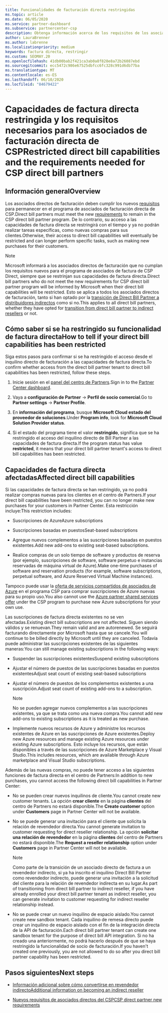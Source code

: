```yaml
---
title: Funcionalidades de facturación directa restringidas
ms.topic: article
ms.date: 06/05/2020
ms.service: partner-dashboard
ms.subservice: partnercenter-csp
description: Obtenga información acerca de los requisitos de los asociados de factura de CSP directos y qué hacer para evitar que se restrinjan las funcionalidades. Averigüe si sus funcionalidades se han restringido.
author: LauraBrenner
ms.author: labrenne
ms.localizationpriority: medium
keywords: factura directa, restringir
ms.custom: SEOMAY.20
ms.openlocfilehash: 41db00bab2f421ca3ab0a8f828e8a72b26087ebd
ms.sourcegitcommit: ecc5472c986e67525dbfcc6fc328c991d6db77ba
ms.translationtype: MT
ms.contentlocale: es-ES
ms.lasthandoff: 06/10/2020
ms.locfileid: "84679422"
---
```

# <a name="restricted-direct-bill-capabilities-and-the-requirements-needed-for-csp-direct-bill-partners"></a><span data-ttu-id="a358a-105">Capacidades de factura directa restringida y los requisitos necesarios para los asociados de facturación directa de CSP</span><span class="sxs-lookup"><span data-stu-id="a358a-105">Restricted direct bill capabilities and the requirements needed for CSP direct bill partners</span></span>  

## <a name="overview"></a><span data-ttu-id="a358a-106">Información general</span><span class="sxs-lookup"><span data-stu-id="a358a-106">Overview</span></span>

<span data-ttu-id="a358a-107">Los asociados directos de facturación deben cumplir los nuevos [requisitos](direct-partner-new-requirements.md) para permanecer en el programa de asociados de facturación directa de CSP.</span><span class="sxs-lookup"><span data-stu-id="a358a-107">Direct bill partners must meet the new [requirements](direct-partner-new-requirements.md) to remain in the CSP direct bill partner program.</span></span> <span data-ttu-id="a358a-108">De lo contrario, su acceso a las capacidades de factura directa se restringirá con el tiempo y ya no podrán realizar tareas específicas, como nuevas compras para sus clientes.</span><span class="sxs-lookup"><span data-stu-id="a358a-108">Otherwise, their access to direct bill capabilities will eventually be restricted and can longer perform specific tasks, such as making new purchases for their customers.</span></span>

> [!Note]
> <span data-ttu-id="a358a-109">Microsoft informará a los asociados directos de facturación que no cumplan los requisitos nuevos para el programa de asociados de factura de CSP Direct, siempre que se restrinjan sus capacidades de factura directa.</span><span class="sxs-lookup"><span data-stu-id="a358a-109">Direct bill partners who do not meet the new requirements for CSP direct bill partner program will be informed by Microsoft when their direct bill capabilities will be restricted.</span></span> <span data-ttu-id="a358a-110">Esto se aplica a todos los asociados directos de facturación, tanto si han optado por la [transición de Direct Bill Partner a distribuidores indirectos](transition-direct-to-indirect.md) como si no.</span><span class="sxs-lookup"><span data-stu-id="a358a-110">This applies to all direct bill partners, whether they have opted for [transition from direct bill partner to indirect resellers](transition-direct-to-indirect.md) or not.</span></span>  

## <a name="how-to-tell-if-your-direct-bill-capabilities-has-been-restricted"></a><span data-ttu-id="a358a-111">Cómo saber si se ha restringido su funcionalidad de factura directa</span><span class="sxs-lookup"><span data-stu-id="a358a-111">How to tell if your direct bill capabilities has been restricted</span></span>

<span data-ttu-id="a358a-112">Siga estos pasos para confirmar si se ha restringido el acceso desde el inquilino directo de facturación a las capacidades de factura directa.</span><span class="sxs-lookup"><span data-stu-id="a358a-112">To confirm whether access from the direct bill partner tenant to direct bill capabilities has been restricted, follow these steps.</span></span>

1. <span data-ttu-id="a358a-113">Inicie sesión en el [panel del centro de Partners](https://partner.microsoft.com/dashboard).</span><span class="sxs-lookup"><span data-stu-id="a358a-113">Sign in to the [Partner Center dashboard](https://partner.microsoft.com/dashboard).</span></span>

2. <span data-ttu-id="a358a-114">Vaya a **configuración de Partner**  ->  **Perfil de socio comercial**.</span><span class="sxs-lookup"><span data-stu-id="a358a-114">Go to **Partner settings** -> **Partner Profile**.</span></span>

3. <span data-ttu-id="a358a-115">En **información del programa**, busque **Microsoft Cloud estado del proveedor de soluciones**.</span><span class="sxs-lookup"><span data-stu-id="a358a-115">Under **Program info**, look for **Microsoft Cloud Solution Provider status**.</span></span>

4. <span data-ttu-id="a358a-116">Si el estado del programa tiene el valor **restringido**, significa que se ha restringido el acceso del inquilino directo de Bill Partner a las capacidades de factura directa.</span><span class="sxs-lookup"><span data-stu-id="a358a-116">If the program status has value **restricted**, it means that your direct bill partner tenant's access to direct bill capabilities has been restricted.</span></span>

## <a name="affected-direct-bill-capabilities"></a><span data-ttu-id="a358a-117">Capacidades de factura directa afectadas</span><span class="sxs-lookup"><span data-stu-id="a358a-117">Affected direct bill capabilities</span></span>

<span data-ttu-id="a358a-118">Si las capacidades de factura directa se han restringido, ya no podrá realizar compras nuevas para los clientes en el centro de Partners.</span><span class="sxs-lookup"><span data-stu-id="a358a-118">If your direct bill capabilities have been restricted, you can no longer make new purchases for your customers in Partner Center.</span></span> <span data-ttu-id="a358a-119">Esta restricción incluye:</span><span class="sxs-lookup"><span data-stu-id="a358a-119">This restriction includes:</span></span>

- <span data-ttu-id="a358a-120">Suscripciones de Azure</span><span class="sxs-lookup"><span data-stu-id="a358a-120">Azure subscriptions</span></span>

- <span data-ttu-id="a358a-121">Suscripciones basadas en puestos</span><span class="sxs-lookup"><span data-stu-id="a358a-121">Seat-based subscriptions</span></span>

- <span data-ttu-id="a358a-122">Agregue nuevos complementos a las suscripciones basadas en puestos existentes.</span><span class="sxs-lookup"><span data-stu-id="a358a-122">Add new add-ons to existing seat-based subscriptions.</span></span>

- <span data-ttu-id="a358a-123">Realice compras de un solo tiempo de software y productos de reserva (por ejemplo, suscripciones de software, software perpetuo e instancias reservadas de máquina virtual de Azure).</span><span class="sxs-lookup"><span data-stu-id="a358a-123">Make one-time purchases of software and reservation products (for example, software subscriptions, perpetual software, and Azure Reserved Virtual Machine instances).</span></span>

<span data-ttu-id="a358a-124">Tampoco puede usar la [oferta de servicios compartidos de asociados de Azure](shared-services.md) en el programa CSP para comprar suscripciones de Azure nuevas para su propio uso.</span><span class="sxs-lookup"><span data-stu-id="a358a-124">You also cannot use the [Azure partner shared services offer](shared-services.md) under the CSP program to purchase new Azure subscriptions for your own use.</span></span>

<span data-ttu-id="a358a-125">Las suscripciones de factura directa existentes no se ven afectadas.</span><span class="sxs-lookup"><span data-stu-id="a358a-125">Existing direct bill subscriptions are not affected.</span></span> <span data-ttu-id="a358a-126">Siguen siendo válidos y se renuevan.</span><span class="sxs-lookup"><span data-stu-id="a358a-126">They remain valid and are autorenewed.</span></span> <span data-ttu-id="a358a-127">Se seguirá facturando directamente por Microsoft hasta que se cancele.</span><span class="sxs-lookup"><span data-stu-id="a358a-127">You will continue to be billed directly by Microsoft until they are canceled.</span></span> <span data-ttu-id="a358a-128">Todavía puede administrar las suscripciones existentes de las siguientes maneras:</span><span class="sxs-lookup"><span data-stu-id="a358a-128">You can still manage existing subscriptions in the following ways:</span></span>

- <span data-ttu-id="a358a-129">Suspender las suscripciones existentes</span><span class="sxs-lookup"><span data-stu-id="a358a-129">Suspend existing subscriptions</span></span>

- <span data-ttu-id="a358a-130">Ajustar el número de puestos de las suscripciones basadas en puestos existentes</span><span class="sxs-lookup"><span data-stu-id="a358a-130">Adjust seat count of existing seat-based subscriptions</span></span>

- <span data-ttu-id="a358a-131">Ajustar el número de puestos de los complementos existentes a una suscripción.</span><span class="sxs-lookup"><span data-stu-id="a358a-131">Adjust seat count of existing add-ons to a subscription.</span></span> 
 
    >[!Note] 
    ><span data-ttu-id="a358a-132">No se pueden agregar nuevos complementos a las suscripciones existentes, ya que se trata como una nueva compra.</span><span class="sxs-lookup"><span data-stu-id="a358a-132">You cannot add new add-ons to existing subscriptions as it is treated as new purchase.</span></span>

- <span data-ttu-id="a358a-133">Implemente nuevos recursos de Azure y administre los recursos existentes de Azure en las suscripciones de Azure existentes.</span><span class="sxs-lookup"><span data-stu-id="a358a-133">Deploy new Azure resources and manage existing Azure resources under existing Azure subscriptions.</span></span> <span data-ttu-id="a358a-134">Esto incluye los recursos, que están disponibles a través de las suscripciones de Azure Marketplace y Visual Studio.</span><span class="sxs-lookup"><span data-stu-id="a358a-134">This includes resources, which are available through Azure marketplace and Visual Studio subscriptions.</span></span>

<span data-ttu-id="a358a-135">Además de las nuevas compras, no puede tener acceso a las siguientes funciones de factura directa en el centro de Partners:</span><span class="sxs-lookup"><span data-stu-id="a358a-135">In addition to new purchases, you cannot access the following direct bill capabilities in Partner Center:</span></span>

- <span data-ttu-id="a358a-136">No se pueden crear nuevos inquilinos de cliente.</span><span class="sxs-lookup"><span data-stu-id="a358a-136">You cannot create new customer tenants.</span></span> <span data-ttu-id="a358a-137">La opción **crear cliente** en la página **clientes** del centro de Partners no estará disponible.</span><span class="sxs-lookup"><span data-stu-id="a358a-137">The **Create customer** option under **Customers** page in Partner Center will not be available.</span></span>

- <span data-ttu-id="a358a-138">No se puede generar una invitación para el cliente que solicita la relación de revendedor directa.</span><span class="sxs-lookup"><span data-stu-id="a358a-138">You cannot generate invitation to customer requesting for direct reseller relationship.</span></span> <span data-ttu-id="a358a-139">La opción **solicitar una relación de revendedor** en la página **clientes** del centro de Partners no estará disponible.</span><span class="sxs-lookup"><span data-stu-id="a358a-139">The **Request a reseller relationship** option under **Customers** page in Partner Center will not be available.</span></span>

    >[!NOTE]
    ><span data-ttu-id="a358a-140">Como parte de la transición de un asociado directo de factura a un revendedor indirecto, si ya ha inscrito el inquilino Direct Bill Partner como revendedor indirecto, puede generar una invitación a la solicitud del cliente para la relación de revendedor indirecta en su lugar.</span><span class="sxs-lookup"><span data-stu-id="a358a-140">As part of transitioning from direct bill partner to indirect reseller, if you have already enrolled your direct bill partner tenant as indirect reseller, you can generate invitation to customer requesting for indirect reseller relationship instead.</span></span>

- <span data-ttu-id="a358a-141">No se puede crear un nuevo inquilino de espacio aislado.</span><span class="sxs-lookup"><span data-stu-id="a358a-141">You cannot create new sandbox tenant.</span></span> <span data-ttu-id="a358a-142">Cada inquilino de remesa directo puede crear un inquilino de espacio aislado con el fin de la integración directa de la API de facturación.</span><span class="sxs-lookup"><span data-stu-id="a358a-142">Each direct bill partner tenant can create one sandbox tenant for the purpose of direct bill API integration.</span></span> <span data-ttu-id="a358a-143">Si no ha creado una anteriormente, no podrá hacerlo después de que se haya restringido la funcionalidad de socio de facturación.</span><span class="sxs-lookup"><span data-stu-id="a358a-143">If you haven't created one previously, you are not allowed to do so after you direct bill partner capability has been restricted.</span></span>  

## <a name="next-steps"></a><span data-ttu-id="a358a-144">Pasos siguientes</span><span class="sxs-lookup"><span data-stu-id="a358a-144">Next steps</span></span>

- [<span data-ttu-id="a358a-145">Información adicional sobre cómo convertirse en revendedor indirecto</span><span class="sxs-lookup"><span data-stu-id="a358a-145">Additional information on becoming an indirect reseller</span></span>](https://assetsprod.microsoft.com/csp-directbill-to-indirect-transition.pdf)

- [<span data-ttu-id="a358a-146">Nuevos requisitos de asociados directos del CSP</span><span class="sxs-lookup"><span data-stu-id="a358a-146">CSP direct partner new requirements</span></span>](direct-partner-new-requirements.md)